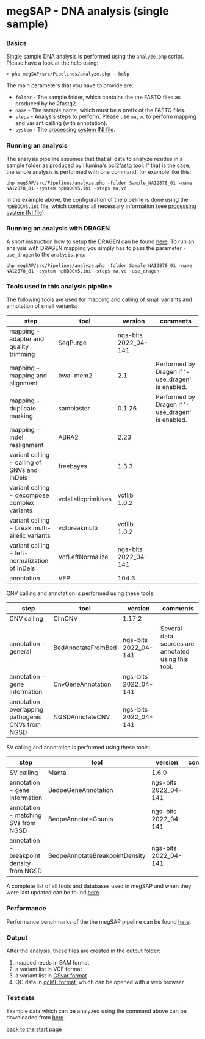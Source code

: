 # megSAP - DNA analysis (single sample)

### Basics

Single sample DNA analysis is performed using the `analyze.php` script.  
Please have a look at the help using:

	> php megSAP/src/Pipelines/analyze.php --help

The main parameters that you have to provide are:

* `folder` - The sample folder, which contains the the FASTQ files as produced by bcl2fastq2.
* `name` - The sample name, which must be a prefix of the FASTQ files.
* `steps` -  Analysis steps to perform. Please use `ma,vc` to perform mapping and variant calling (with annotation).
* `system` - The [processing system INI file](processing_system_ini_file.md).

### Running an analysis

The analysis pipeline assumes that that all data to analyze resides in a sample folder as produced by Illumina's [bcl2fastq](http://support.illumina.com/sequencing/sequencing_software/bcl2fastq-conversion-software.html) tool. If that is the case, the whole analysis is performed with one command, for example like this:

	php megSAP/src/Pipelines/analyze.php -folder Sample_NA12878_01 -name NA12878_01 -system hpHBOCv5.ini -steps ma,vc

In the example above, the configuration of the pipeline is done using the `hpHBOCv5.ini` file, which contains all necessary information (see [processing system INI file](processing_system_ini_file.md)).

### Running an analysis with DRAGEN

A short instruction how to setup the DRAGEN can be found [here](setup_dragen.md).
To run an analysis with DRAGEN mapping you simply has to pass the parameter `-use_dragen` to the `analysis.php`: 

	php megSAP/src/Pipelines/analyze.php -folder Sample_NA12878_01 -name NA12878_01 -system hpHBOCv5.ini -steps ma,vc -use_dragen

### Tools used in this analysis pipeline

The following tools are used for mapping and calling of small variants and annotation of small variants:

| step                                           | tool                 | version              | comments                                         |
|------------------------------------------------|----------------------|----------------------|--------------------------------------------------|
| mapping - adapter and quality trimming         | SeqPurge             | ngs-bits 2022_04-141 |                                                  |
| mapping - mapping and alignment                | bwa-mem2             | 2.1                  | Performed by Dragen if '-use_dragen' is enabled. |
| mapping - duplicate marking                    | samblaster           | 0.1.26               | Performed by Dragen if '-use_dragen' is enabled. |
| mapping - indel realignment                    | ABRA2                | 2.23                 |                                                  |
| variant calling - calling of SNVs and InDels   | freebayes            | 1.3.3                |                                                  |
| variant calling - decompose complex variants   | vcfallelicprimitives | vcflib 1.0.2         |                                                  |
| variant calling - break multi-allelic variants | vcfbreakmulti        | vcflib 1.0.2         |                                                  |
| variant calling - left-normalization of InDels | VcfLeftNormalize     | ngs-bits 2022_04-141 |                                                  |
| annotation                                     | VEP                  | 104.3                |                                                  |

CNV calling and annotation is performed using these tools:

| step                                               | tool                 | version              | comments                                            |
|----------------------------------------------------|----------------------|----------------------|-----------------------------------------------------|
| CNV calling                                        | ClinCNV              | 1.17.2               |                                                     |
| annotation - general                               | BedAnnotateFromBed   | ngs-bits 2022_04-141 | Several data sources are annotated using this tool. |
| annotation - gene information                      | CnvGeneAnnotation    | ngs-bits 2022_04-141 |                                                     |
| annotation - overlapping pathogenic CNVs from NGSD | NGSDAnnotateCNV      | ngs-bits 2022_04-141 |                                                     |

SV calling and annotation is performed using these tools:

| step                                      | tool                            | version              | comments                                            |
|-------------------------------------------|---------------------------------|----------------------|-----------------------------------------------------|
| SV calling                                | Manta                           | 1.6.0                |                                                     |
| annotation - gene information             | BedpeGeneAnnotation             | ngs-bits 2022_04-141 |                                                     |
| annotation - matching SVs from NGSD       | BedpeAnnotateCounts             | ngs-bits 2022_04-141 |                                                     |
| annotation - breakpoint density from NGSD | BedpeAnnotateBreakpointDensity  | ngs-bits 2022_04-141 |                                                     |


A complete list of all tools and databases used in megSAP and when they were last updated can be found [here](update_overview.md).

### Performance

Performance benchmarks of the the megSAP pipeline can be found [here](performance.md).

### Output

After the analysis, these files are created in the output folder:

1. mapped reads in BAM format  
2. a variant list in VCF format
3. a variant list in [GSvar format](https://github.com/imgag/ngs-bits/tree/master/doc/GSvar/gsvar_format.md)
4. QC data in [qcML format](https://www.ncbi.nlm.nih.gov/pubmed/24760958), which can be opened with a web browser

### Test data

Example data which can be analyzed using the command above can be downloaded from [here](https://download.imgag.de/NA12878_01.zip).

[back to the start page](../README.md)
